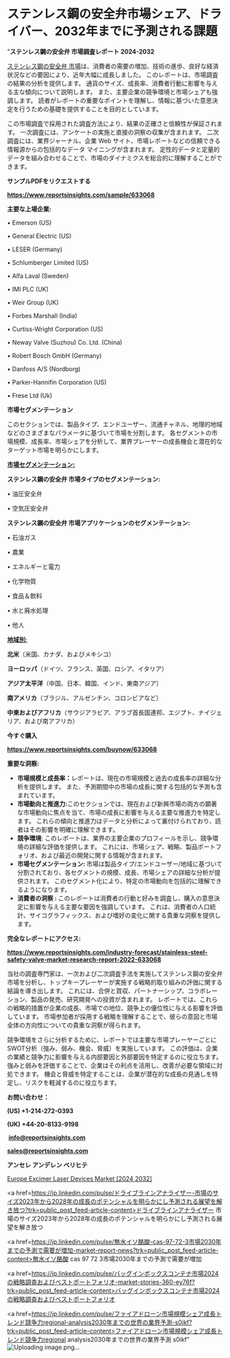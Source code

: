  # ステンレス鋼の安全弁市場シェア、ドライバー、2032年までに予測される課題

"<strong>ステンレス鋼の安全弁 市場調査レポート 2024-2032</strong>

<a href=https://www.reportsinsights.com/sample/633068>ステンレス鋼の安全弁 市場</a>は、消費者の需要の増加、技術の進歩、良好な経済状況などの要因により、近年大幅に成長しました。 このレポートは、市場調査の結果の分析を提供します。 通貨のサイズ、成長率、消費者行動に影響を与える主な傾向について説明します。 また、主要企業の競争環境と市場シェアも強調します。 読者がレポートの重要なポイントを理解し、情報に基づいた意思決定を行うための基礎を提供することを目的としています。

この市場調査で採用された調査方法により、結果の正確さと信頼性が保証されます。 一次調査には、アンケートの実施と直接の洞察の収集が含まれます。 二次調査には、業界ジャーナル、企業 Web サイト、市場レポートなどの信頼できる情報源からの包括的なデータ マイニングが含まれます。 定性的データと定量的データを組み合わせることで、市場のダイナミクスを総合的に理解することができます。

<strong><b>サンプルPDFをリクエストする</b></strong>

<a href=https://www.reportsinsights.com/sample/633068><strong><u>https://www.reportsinsights.com/sample/633068</u></strong></a>

<strong>主要な上場企業:</strong>

• Emerson (US)

• General Electric (US)

• LESER (Germany)

• Schlumberger Limited (US)

• Alfa Laval (Sweden)

• IMI PLC (UK)

• Weir Group (UK)

• Forbes Marshall (India)

• Curtiss-Wright Corporation (US)

• Neway Valve (Suzhou) Co. Ltd. (China)

• Robert Bosch GmbH (Germany)

• Danfoss A/S (Nordborg)

• Parker-Hannifin Corporation (US)

• Frese Ltd (Uk)

<strong>市場セグメンテーション</strong>

このセクションでは、製品タイプ、エンドユーザー、流通チャネル、地理的地域などのさまざまなパラメータに基づいて市場を分割します。 各セグメントの市場規模、成長率、市場シェアを分析して、業界プレーヤーの成長機会と潜在的なターゲット市場を明らかにします。

<strong><u>市場セグメンテーション</u></strong><strong><u>:</u></strong>

<strong>ステンレス鋼の安全弁 市場タイプのセグメンテーション:</strong>

• 油圧安全弁

• 空気圧安全弁

<strong>ステンレス鋼の安全弁 市場アプリケーションのセグメンテーション:</strong>

• 石油ガス

• 農業

• エネルギーと電力

• 化学物質

• 食品＆飲料

• 水と廃水処理

• 他人

<strong><u>地域別</u></strong><strong><u>:</u></strong>

<strong>北米</strong>（米国、カナダ、およびメキシコ）

<strong>ヨーロッパ</strong>（ドイツ、フランス、英国、ロシア、イタリア）

<strong>アジア太平洋</strong>（中国、日本、韓国、インド、東南アジア）

<strong>南アメリカ</strong>（ブラジル、アルゼンチン、コロンビアなど）

<strong>中東およびアフリカ</strong>（サウジアラビア、アラブ首長国連邦、エジプト、ナイジェリア、および南アフリカ）

<strong>今すぐ購入</strong>

<a href=https://www.reportsinsights.com/buynow/633068><strong><u>https://www.reportsinsights.com/buynow/633068</u></strong></a>

<strong>重要な洞察:</strong>
<ul>
  <li><strong>市場規模と成長率：</strong>レポートは、現在の市場規模と過去の成長率の詳細な分析を提供します。 また、予測期間中の市場の成長に関する包括的な予測も含まれています。</li>
  <li><strong>市場動向と推進力:</strong>このセクションでは、現在および新興市場の両方の顕著な市場動向に焦点を当て、市場の成長に影響を与える主要な推進力を特定します。 これらの傾向と推進力はデータと分析によって裏付けられており、読者はその影響を明確に理解できます。</li>
  <li><strong>競争環境</strong>: このレポートは、業界の主要企業のプロフィールを示し、競争環境の詳細な評価を提供します。 これには、市場シェア、戦略、製品ポートフォリオ、および最近の開発に関する情報が含まれます。</li>
  <li><strong>市場セグメンテーション: </strong>市場は製品タイプ/エンドユーザー/地域に基づいて分割されており、各セグメントの規模、成長、市場シェアの詳細な分析が提供されます。 このセグメント化により、特定の市場動向を包括的に理解できるようになります。</li>
  <li><strong>消費者の洞察 : </strong>このレポートは消費者の行動と好みを調査し、購入の意思決定に影響を与える主要な要因を強調しています。 これは、消費者の人口統計、サイコグラフィックス、および嗜好の変化に関する貴重な洞察を提供します。</li>
</ul>
<strong>完全なレポートにアクセス:</strong>

<a href=https://www.reportsinsights.com/industry-forecast/stainless-steel-safety-valve-market-research-report-2022-633068><strong><u><b>https://www.reportsinsights.com/industry-forecast/stainless-steel-safety-valve-market-research-report-2022-633068</b></u></strong></a>

当社の調査専門家は、一次および二次調査手法を実施してステンレス鋼の安全弁市場を分析し、トップキープレーヤーが実施する戦略的取り組みの評価に関する結論を導き出します。 これには、合併と買収、パートナーシップ、コラボレーション、製品の発売、研究開発への投資が含まれます。 レポートでは、これらの戦略的措置が企業の成長、市場での地位、競争上の優位性に与える影響を評価しています。 市場参加者が採用する戦略を理解することで、彼らの意図と市場全体の方向性についての貴重な洞察が得られます。

競争環境をさらに分析するために、レポートでは主要な市場プレーヤーごとにSWOT分析（強み、弱み、機会、脅威）を実施しています。 この評価は、企業の業績と競争力に影響を与える内部要因と外部要因を特定するのに役立ちます。 強みと弱みを評価することで、企業はその利点を活用し、改善が必要な領域に対処できます。 機会と脅威を特定することは、企業が潜在的な成長の見通しを特定し、リスクを軽減するのに役立ちます。

<strong>お問い合わせ：</strong>

<strong>(US) +1-214-272-0393</strong>

<strong>(UK) +44-20-8133-9198</strong>

<strong> </strong><a href=info@reportsinsights.com><strong><u>info@reportsinsights.com</u></strong></a>

<a href=sales@reportsinsights.com><strong><u>sales@reportsinsights.com</u></strong></a>

<strong>アンセレ アンデレン ベリヒテ</strong>

<a href=https://www.linkedin.com/pulse/europe-excimer-laser-devices-markets-emerging-trends-2kwhf/>Europe Excimer Laser Devices Market [2024 2032]</a>

<a href=https://jp.linkedin.com/pulse/ドライブラインアナライザー-市場のサイズ2023年から2028年の成長のポテンシャルを明らかにし予測される展望を解き放つ?trk=public_post_feed-article-content>ドライブラインアナライザー 市場のサイズ2023年から2028年の成長のポテンシャルを明らかにし予測される展望を解き放つ</a>

<a href=https://jp.linkedin.com/pulse/無水イソ酪酸-cas-97-72-3市場2030年までの予測で需要が増加-market-report-news?trk=public_post_feed-article-content>無水イソ酪酸 cas 97 72 3市場2030年までの予測で需要が増加</a>

<a href=https://jp.linkedin.com/pulse/バッグインボックスコンテナ市場2024の戦略調査およびベストポートフォリオ-market-stories-360-ey76f?trk=public_post_feed-article-content>バッグインボックスコンテナ市場2024の戦略調査およびベストポートフォリオ</a>

<a href=https://jp.linkedin.com/pulse/ファイアドローン市場規模シェア成長トレンド競争力regional-analysis2030年までの世界の業界予測-s0ikf?trk=public_post_feed-article-content>ファイアドローン市場規模シェア成長トレンド競争力regional analysis2030年までの世界の業界予測 s0ikf</a>"
![Uploading image.png…]()
